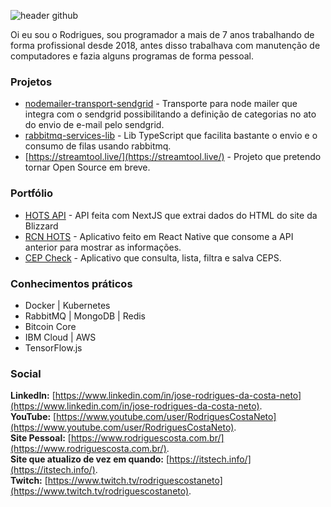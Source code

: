 ![header github](https://res.cloudinary.com/rodriguescosta/image/upload/v1594269768/readme_logos/header-github_zaavrs.jpg)

Oi eu sou o Rodrigues, sou programador a mais de 7 anos trabalhando de forma profissional desde 2018, antes disso trabalhava com manutenção de computadores e fazia alguns programas de forma pessoal.

### Projetos

 - [nodemailer-transport-sendgrid](https://github.com/RodriguesCosta/nodemailer-transport-sendgrid) - Transporte para node mailer que integra com o sendgrid possibilitando a definição de categorias no ato do envio de e-mail pelo sendgrid.
 - [rabbitmq-services-lib](https://github.com/RodriguesCosta/rabbitmq-services-lib) - Lib TypeScript que facilita bastante o envio e o consumo de filas usando rabbitmq.
 - [https://streamtool.live/](https://streamtool.live/) - Projeto que pretendo tornar Open Source em breve.

### Portfólio

 - [HOTS API](https://github.com/RodriguesCosta/hots-api) - API feita com NextJS que extrai dados do HTML do site da Blizzard
 - [RCN HOTS](https://github.com/RodriguesCosta/rcnhots) - Aplicativo feito em React Native que consome a API anterior para mostrar as informações.
 - [CEP Check](https://github.com/RodriguesCosta/cep-check) - Aplicativo que consulta, lista, filtra e salva CEPS.
 
 ### Conhecimentos práticos

 - Docker | Kubernetes
 - RabbitMQ | MongoDB | Redis
 - Bitcoin Core
 - IBM Cloud | AWS
 - TensorFlow.js

### Social

**LinkedIn:** [https://www.linkedin.com/in/jose-rodrigues-da-costa-neto](https://www.linkedin.com/in/jose-rodrigues-da-costa-neto).   
**YouTube:** [https://www.youtube.com/user/RodriguesCostaNeto](https://www.youtube.com/user/RodriguesCostaNeto).   
**Site Pessoal:** [https://www.rodriguescosta.com.br/](https://www.rodriguescosta.com.br/).   
**Site que atualizo de vez em quando:** [https://itstech.info/](https://itstech.info/).   
**Twitch:** [https://www.twitch.tv/rodriguescostaneto](https://www.twitch.tv/rodriguescostaneto).   
